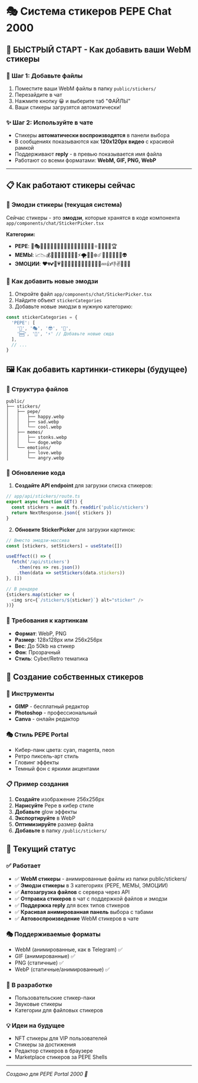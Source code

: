 # 🎭 Система стикеров PEPE Chat 2000

## 🚀 **БЫСТРЫЙ СТАРТ - Как добавить ваши WebM стикеры**

### 📁 **Шаг 1: Добавьте файлы**
1. Поместите ваши WebM файлы в папку `public/stickers/`
2. Перезайдите в чат
3. Нажмите кнопку 😀 и выберите таб "ФАЙЛЫ"
4. Ваши стикеры загрузятся автоматически!

### ✨ **Шаг 2: Используйте в чате**
- Стикеры **автоматически воспроизводятся** в панели выбора
- В сообщениях показываются как **120x120px видео** с красивой рамкой
- Поддерживают **reply** - в превью показывается имя файла
- Работают со всеми форматами: **WebM, GIF, PNG, WebP**

---

## 📋 Как работают стикеры сейчас

### 💬 **Эмодзи стикеры (текущая система)**

Сейчас стикеры - это **эмодзи**, которые хранятся в коде компонента `app/components/chat/StickerPicker.tsx`

**Категории:**
- **PEPE**: 🐸🎭😎🤔😴🥴🤩🤯😵🤠🥳😤🔥💚👑💎🚀🌙⭐💫✨🎉🎊🏆
- **МЕМЫ**: 📈📉💰💸🤑💵🎰🎲🎯🔮💊⚡🌪️🌊🔥❄️☄️🌈🦄🐉👹👺🤖👽
- **ЭМОЦИИ**: ❤️💔💕💖💗💙💚💛🧡💜🖤🤍💯💥💢💦💨💤👍👎✌️🤘🤞🙏

### 🔧 **Как добавить новые эмодзи**

1. Откройте файл `app/components/chat/StickerPicker.tsx`
2. Найдите объект `stickerCategories`
3. Добавьте новые эмодзи в нужную категорию:

```typescript
const stickerCategories = {
  'PEPE': [
    '🐸', '🎭', '😎', '🤔',
    '🆕', '💫', '⚡' // Добавьте новые сюда
  ],
  // ...
}
```

## 🖼️ Как добавить картинки-стикеры (будущее)

### 📁 **Структура файлов**

```
public/
├── stickers/
│   ├── pepe/
│   │   ├── happy.webp
│   │   ├── sad.webp
│   │   └── cool.webp
│   ├── memes/
│   │   ├── stonks.webp
│   │   └── doge.webp
│   └── emotions/
│       ├── love.webp
│       └── angry.webp
```

### 🔧 **Обновление кода**

1. **Создайте API endpoint** для загрузки списка стикеров:

```typescript
// app/api/stickers/route.ts
export async function GET() {
  const stickers = await fs.readdir('public/stickers')
  return NextResponse.json({ stickers })
}
```

2. **Обновите StickerPicker** для загрузки картинок:

```typescript
// Вместо эмодзи-массива
const [stickers, setStickers] = useState([])

useEffect(() => {
  fetch('/api/stickers')
    .then(res => res.json())
    .then(data => setStickers(data.stickers))
}, [])

// В рендере
{stickers.map(sticker => (
  <img src={`/stickers/${sticker}`} alt="sticker" />
))}
```

### 📐 **Требования к картинкам**

- **Формат**: WebP, PNG
- **Размер**: 128x128px или 256x256px  
- **Вес**: До 50kb на стикер
- **Фон**: Прозрачный
- **Стиль**: Cyber/Retro тематика

## 🎨 Создание собственных стикеров

### 🔧 **Инструменты**
- **GIMP** - бесплатный редактор
- **Photoshop** - профессиональный
- **Canva** - онлайн редактор

### 🎭 **Стиль PEPE Portal**
- Кибер-панк цвета: cyan, magenta, neon
- Ретро пиксель-арт стиль
- Гловинг эффекты
- Темный фон с яркими акцентами

### 📋 **Пример создания**

1. **Создайте** изображение 256x256px
2. **Нарисуйте** Pepe в кибер стиле
3. **Добавьте** glow эффекты
4. **Экспортируйте** в WebP
5. **Оптимизируйте** размер файла
6. **Добавьте** в папку `/public/stickers/`

## 🚀 Текущий статус

### ✅ **Работает**
- ✅ **WebM стикеры** - анимированные файлы из папки public/stickers/
- ✅ **Эмодзи стикеры** в 3 категориях (PEPE, МЕМЫ, ЭМОЦИИ)
- ✅ **Автозагрузка файлов** с сервера через API
- ✅ **Отправка стикеров** в чат с поддержкой файлов и эмодзи
- ✅ **Поддержка reply** для всех типов стикеров
- ✅ **Красивая анимированная панель** выбора с табами
- ✅ **Автовоспроизведение** WebM стикеров в чате

### 🎭 **Поддерживаемые форматы**
- WebM (анимированные, как в Telegram) ✅
- GIF (анимированные) ✅  
- PNG (статичные) ✅
- WebP (статичные/анимированные) ✅

### 🔄 **В разработке**
- Пользовательские стикер-паки
- Звуковые стикеры
- Категории для файловых стикеров

### 💡 **Идеи на будущее**
- NFT стикеры для VIP пользователей
- Стикеры за достижения
- Редактор стикеров в браузере
- Marketplace стикеров за PEPE Shells

---

*Создано для PEPE Portal 2000 🐸* 
